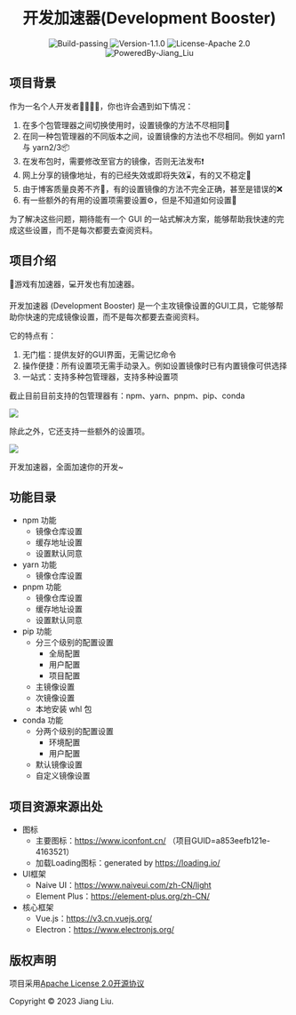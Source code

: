 # <div align="center">开发加速器(Development Booster)</div>

<div align="center">
  <img src="https://img.shields.io/badge/Build-passing-%2396C40F" alt="Build-passing"/>
  <img src="https://img.shields.io/badge/Version-1.1.0-%231081C1" alt="Version-1.1.0"/>
  <img src="https://img.shields.io/badge/License-Apache 2.0-%2396C40F" alt="License-Apache 2.0"/>
  <img src="https://img.shields.io/badge/PoweredBy-Jiang_Liu-%2396C40F" alt="PoweredBy-Jiang_Liu"/>
</div>

## 项目背景

作为一名个人开发者👩‍💻👨‍💻，你也许会遇到如下情况：

1. 在多个包管理器之间切换使用时，设置镜像的方法不尽相同🤯
2. 在同一种包管理器的不同版本之间，设置镜像的方法也不尽相同。例如 yarn1 与 yarn2/3📦
3. 在发布包时，需要修改至官方的镜像，否则无法发布❗️
4. 网上分享的镜像地址，有的已经失效或即将失效⌛，有的又不稳定🐢
5. 由于博客质量良莠不齐📑，有的设置镜像的方法不完全正确，甚至是错误的❌
6. 有一些额外的有用的设置项需要设置⚙️，但是不知道如何设置🤔

为了解决这些问题，期待能有一个 GUI 的一站式解决方案，能够帮助我快速的完成这些设置，而不是每次都要去查阅资料。

## 项目介绍

👾游戏有加速器，💻开发也有加速器。

开发加速器 (Development Booster) 是一个主攻镜像设置的GUI工具，它能够帮助你快速的完成镜像设置，而不是每次都要去查阅资料。

它的特点有：

1. 无门槛：提供友好的GUI界面，无需记忆命令
2. 操作便捷：所有设置项无需手动录入。例如设置镜像时已有内置镜像可供选择
3. 一站式：支持多种包管理器，支持多种设置项

截止目前目前支持的包管理器有：npm、yarn、pnpm、pip、conda

![](https://gcore.jsdelivr.net/gh/Jiang-TaiBai/pic-go@main/img/20230717194554.png)

除此之外，它还支持一些额外的设置项。

![](https://gcore.jsdelivr.net/gh/Jiang-TaiBai/pic-go@main/img/20230717195238.png)

开发加速器，全面加速你的开发~

## 功能目录

- npm 功能
    - 镜像仓库设置
    - 缓存地址设置
    - 设置默认同意
- yarn 功能
    - 镜像仓库设置
- pnpm 功能
    - 镜像仓库设置
    - 缓存地址设置
    - 设置默认同意
- pip 功能
    - 分三个级别的配置设置
        - 全局配置
        - 用户配置
        - 项目配置
    - 主镜像设置
    - 次镜像设置
    - 本地安装 whl 包
- conda 功能
    - 分两个级别的配置设置
        - 环境配置
        - 用户配置
    - 默认镜像设置
    - 自定义镜像设置

## 项目资源来源出处

- 图标
    - 主要图标：https://www.iconfont.cn/ （项目GUID=a853eefb121e-4163521）
    - 加载Loading图标：generated by https://loading.io/
- UI框架
    - Naive UI：https://www.naiveui.com/zh-CN/light
    - Element Plus：https://element-plus.org/zh-CN/
- 核心框架
    - Vue.js：https://v3.cn.vuejs.org/
    - Electron：https://www.electronjs.org/

## 版权声明

项目采用[Apache License 2.0开源协议](https://apache.org/licenses/LICENSE-2.0.txt)

Copyright © 2023 Jiang Liu.
